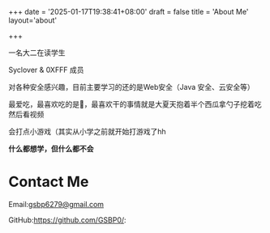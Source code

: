 +++
date = '2025-01-17T19:38:41+08:00'
draft = false
title = 'About Me'
layout='about'

+++

一名大二在读学生

Syclover & 0XFFF 成员

对各种安全感兴趣，目前主要学习的还的是Web安全（Java 安全、云安全等）

最爱吃，最喜欢吃的是🍉，最喜欢干的事情就是大夏天抱着半个西瓜拿勺子挖着吃然后看视频

会打点小游戏（其实从小学之前就开始打游戏了hh 



**什么都想学，但什么都不会**

# Contact Me

Email:gsbp6279@gmail.com

GitHub:https://github.com/GSBP0/:
